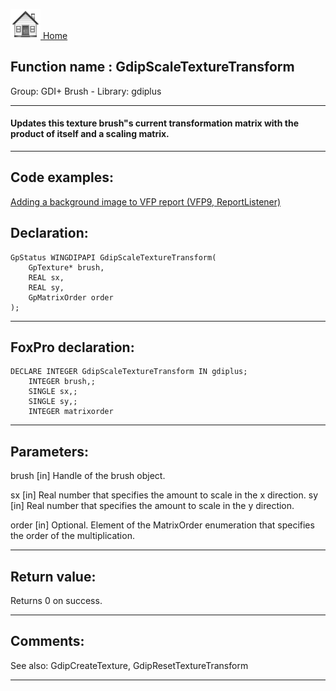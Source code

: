 [<img src="../../images/home.png"> Home ](https://github.com/VFPX/Win32API)  

## Function name : GdipScaleTextureTransform
Group: GDI+ Brush - Library: gdiplus    
***  


#### Updates this texture brush"s current transformation matrix with the product of itself and a scaling matrix.
***  


## Code examples:
[Adding a background image to VFP report (VFP9, ReportListener)](../../samples/sample_562.md)  

## Declaration:
```foxpro  
GpStatus WINGDIPAPI GdipScaleTextureTransform(
	GpTexture* brush,
	REAL sx,
	REAL sy,
	GpMatrixOrder order
);  
```  
***  


## FoxPro declaration:
```foxpro  
DECLARE INTEGER GdipScaleTextureTransform IN gdiplus;
	INTEGER brush,;
	SINGLE sx,;
	SINGLE sy,;
	INTEGER matrixorder  
```  
***  


## Parameters:
brush
[in] Handle of the brush object.

sx
[in] Real number that specifies the amount to scale in the x direction.
sy
[in] Real number that specifies the amount to scale in the y direction.

order
[in] Optional. Element of the MatrixOrder enumeration that specifies the order of the multiplication.  
***  


## Return value:
Returns 0 on success.  
***  


## Comments:
See also: GdipCreateTexture, GdipResetTextureTransform   
  
***  

